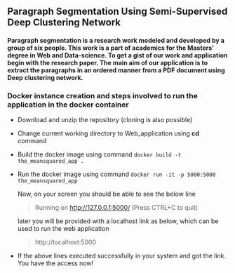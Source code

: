 ## Paragraph Segmentation Using Semi-Supervised Deep Clustering Network
#### Paragraph segmentation is a research work modeled and developed by a group of six people. This work is a part of academics for the Masters' degree in Web and Data-science. To get a gist of our work and application begin with the research paper. The main aim of our application is to extract the paragraphs in an ordered manner from a PDF document using Deep clustering network.

### Docker instance creation and steps involved to run the application in the docker container
* Download and unzip the repository (cloning is also possible)
* Change current working directory to Web_application using **cd** command
* Build the docker image using command ```docker build -t the_meansquared_app .```
* Run the docker image using command ```docker run -it -p 5000:5000 the_meansquared_app```

   Now, on your screen you should be able to see the below line
   > Running on http://127.0.0.1:5000/ (Press CTRL+C to quit)
   
   later you will be provided with a localhost link as below, which can be used to run the web application
   >  http://localhost:5000
 * If the above lines executed successfully in your system and got the link. You have the access now!

